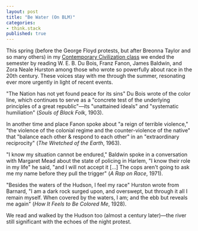 ```yaml
---
layout: post
title: "Be Water (On BLM)"
categories:
- think.stack
published: true
---
```


This spring (before the George Floyd protests, but after Breonna Taylor and so many others) in
my [Contemporary Civilization class][1] we ended the semester by reading W. E. B. Du Bois,
Franz Fanon, James Baldwin, and Zora Neale Hurston among those who wrote so powerfully about
race in the 20th century. These voices stay with me through the summer, resonating ever more
urgently in light of recent events.

"The Nation has not yet found peace for its sins" Du Bois wrote of the color line, which
continues to serve as a "concrete test of the underlying principles of a great republic"—its
"unattained ideals" and "systematic humiliation" (*Souls of Black Folk*, 1903).

In another time and place Fanon spoke about "a reign of terrible violence," "the violence of the
colonial regime and the counter-violence of the native" that "balance each other & respond to
each other" in an "extraordinary reciprocity" (*The Wretched of the Earth*, 1963).

"I know my situation cannot be endured," Baldwin spoke in a conversation with Margaret
Mead about the state of policing in Harlem, "I know their role in my life" he said, "and I will
not accept it [...] The cops aren't going to ask me my name before they pull the trigger" (*A Rap
on Race*, 1971).

"Besides the waters of the Hudson, I feel my race" Hurston wrote from Barnard, "I am a dark
rock surged upon, and overswept, but through it all I remain myself.  When covered by the
waters, I am; and the ebb but reveals me again" (*How It Feels to Be Colored Me*, 1928).

We read and walked by the Hudson too (almost a century later)—the river still significant
with the echoes of the night protest.


[1]: https://github.com/denten-courses/con-civ/tree/master/2020-spring
